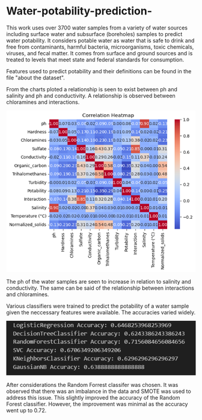 # Water-potability-prediction-
This work uses over 3700 water samples from a variety of water sources including surface water and subsurface (boreholes) samples to predict water potability. It considers potable water as water that is safe to drink and free from contaminants, harmful bacteria, microorganisms, toxic chemicals, viruses, and fecal matter. It comes from surface and ground sources and is treated to levels that meet state and federal standards for consumption.

Features used to predict potability and their definitions can be found in the file "about the dataset".

From the charts ploted a relationship is seen to exist between ph and salinity and ph and conductivity. A relationship is observed between chloramines and interactions.

 ![Alt text](image.png)


 The ph of the water samples are seen to increase in relation to salinity and conductivity. The same can be said of the relationship between interactions and chloramines.

 Various classifiers were trained to predict the potability of a water sample given the neccessary features were available. The accuracies varied widely.

![Alt text](accuracy_water_potability.png)
 

After considerations the Random Forrest classifer was chosen. It was observed that there was an imbalance in the data and SMOTE was used to address this issue. This slightly improved the accuracy of the Random Forest classifier. However, the improvement was minimal as the accuracy went up to 0.72.

